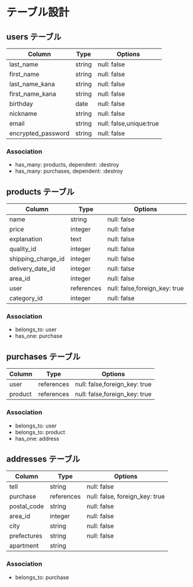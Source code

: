 # テーブル設計

## users テーブル

| Column   | Type   | Options     |
| -------- | ------ | ----------- |
| last_name     | string | null: false |
| first_name    | string | null: false |
| last_name_kana | string | null: false |
| first_name_kana | string | null: false |
| birthday | date | null: false |
| nickname | string | null: false |
| email | string | null: false,unique:true |
| encrypted_password | string | null: false |



### Association

- has_many: products, dependent: :destroy
- has_many: purchases, dependent: :destroy



## products テーブル

| Column | Type   | Options     |
| ------ | ------ | ----------- |
| name   | string | null: false |
| price  | integer | null: false |
| explanation | text | null: false |
| quality_id | integer | null: false |
| shipping_charge_id | integer | null: false |
| delivery_date_id | integer | null: false |
| area_id | integer | null: false                         |
| user | references | null: false,foreign_key: true |
| category_id | integer | null: false |



### Association

- belongs_to: user
- has_one: purchase







## purchases テーブル

| Column	| Type	| Options                                   |
| ------ | ------ | -----------------------------------------|
| user	| references	| null: false,foreign_key: true      |
| product |	references	| null: false,foreign_key: true  |



### Association

- belongs_to: user
- belongs_to: product
- has_one: address

## addresses テーブル

| Column	| Type	| Options                                  |
| ------ | ------ | -----------------------------------------|
| tell    | string | null: false                             |
| purchase    | references | null: false, foreign_key: true      |
| postal_code | string | null: false                         |
| area_id   | integer | null: false |
| city    | string | null: false                             |
| prefectures | string | null: false                             |
| apartment | string                                        |



### Association

- belongs_to: purchase

   

